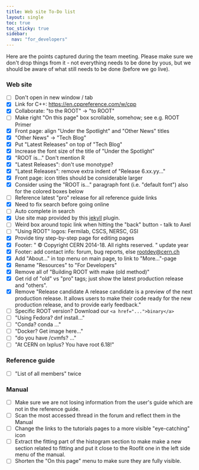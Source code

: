```yaml
---
title: Web site To-Do list
layout: single
toc: true
toc_sticky: true
sidebar:
  nav: "for_developers"
---
```


Here are the points captured during the team meeting. Please make sure
we don't drop things from it - not everything needs to be done by yous,
but we should be aware of what still needs to be done (before we go live).

### Web site
   - [ ] Don't open in new window / tab
   - [X] Link for C++: https://en.cppreference.com/w/cpp
   - [X] Collaborate: "to the ROOT" -> "to ROOT"
   - [ ] Make right "On this page" box scrollable, somehow; see e.g. ROOT Primer
   - [X] Front page: align "Under the Spotlight" and "Other News" titles
   - [X] "Other News" -> "Tech Blog"
   - [X] Put "Latest Releases" on top of "Tech Blog"
   - [X] Increase the font size of the title of "Under the Spotlight"
   - [X] "ROOT is..." Don't mention R
   - [X] "Latest Releases": don't use monotype?
   - [X] "Latest Releases": remove extra indent of "Release 6.xx.yy..."
   - [X] Front page: icon titles should be considerable larger
   - [X] Consider using the "ROOT is..." paragraph font (i.e. "default font") also for the colored boxes below
   - [ ] Reference latest "pro" release for all reference guide links
   - [X] Need to fix search before going online
   - [ ] Auto complete in search
   - [X] Use site map provided by this [jekyll](https://github.com/jekyll/jekyll-sitemap) plugin.
   - [ ] Weird box around topic link when hitting the "back" button - talk to Axel
   - [ ] "Using ROOT" logos: Fermilab, CSCS, NERSC, GSI
   - [X] Provide tiny step-by-step page for editing pages
   - [X] Footer: " © Copyright CERN 2014-18. All rights reserved. " update year
   - [X] Footer: add contact info: forum, bug reports, else rootdev@cern.ch
   - [X] Add "About..." in top menu on main page, to link to "More..."-page
   - [X] Rename "Resources" to "For Developers"
   - [X] Remove all of "Building ROOT with make (old method)"
   - [X] Get rid of "old" vs "pro" tags; just show the latest production release and "others".
   - [X] Remove "Release candidate
     A release candidate is a preview of the next production release. It
     allows users to make their code ready for the new production release,
     and to provide early feedback."
   - [ ] Specific ROOT version? Download our `<a href="...">binary</a>`
   - [ ] "Using Fedora? dnf install..."
   - [ ] "Conda? conda ..."
   - [ ] "Docker? Get image here..."
   - [ ] "do you have /cvmfs? ..."
   - [ ] "At CERN on lxplus? You have root 6.18!"

### Reference guide
   - [ ] "List of all members" twice
   
### Manual
   - [ ] Make sure we are not losing information from the user's guide
         which are not in the reference guide.
   - [ ] Scan the most accessed thread in the forum and reflect them in the Manual
   - [ ] Change the links to the tutorials pages to a more visible "eye-catching" icon
   - [ ] Extract the fitting part of the histogram section to make make a new section
         related to fitting and put it close to the Roofit one in the left side menu of 
         the manual.
   - [ ] Shorten the "On this page" menu to make sure they are fully visible. 